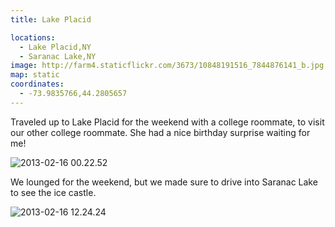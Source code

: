 ```yaml
---
title: Lake Placid

locations:
  - Lake Placid,NY
  - Saranac Lake,NY
image: http://farm4.staticflickr.com/3673/10848191516_7844876141_b.jpg
map: static
coordinates:
  - -73.9835766,44.2805657
---
```


Traveled up to Lake Placid for the weekend with a college roommate, to visit our other college roommate. She had a nice birthday surprise waiting for me!

<div class="photos">

<img src="http://farm4.staticflickr.com/3673/10848191516_7844876141_b.jpg" class="pop-out" alt="2013-02-16 00.22.52">
</div>

We lounged for the weekend, but we made sure to drive into Saranac Lake to see the ice castle.

<div class="photos">

<img src="http://farm6.staticflickr.com/5478/10848465563_011074f8ea_b.jpg" alt="2013-02-16 12.24.24">
</div>
